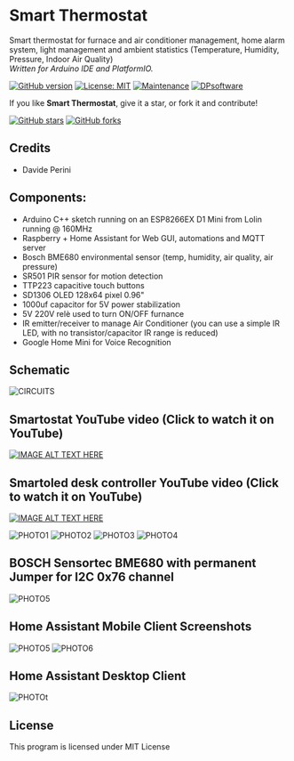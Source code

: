 # Smart Thermostat 

Smart thermostat for furnace and air conditioner management,
home alarm system, light management and ambient statistics (Temperature, Humidity, Pressure, Indoor Air Quality)  
_Written for Arduino IDE and PlatformIO._

[![GitHub version](https://img.shields.io/github/v/release/sblantipodi/smart_thermostat.svg)](https://img.shields.io/github/v/release/sblantipodi/smart_thermostat.svg)
[![License: MIT](https://img.shields.io/badge/License-MIT-yellow.svg)](https://opensource.org/licenses/MIT)
[![Maintenance](https://img.shields.io/badge/Maintained%3F-yes-green.svg)](https://GitHub.com/sblantipodi/smart_thermostat/graphs/commit-activity)
[![DPsoftware](https://img.shields.io/static/v1?label=DP&message=Software&color=orange)](https://www.dpsoftware.org)

If you like **Smart Thermostat**, give it a star, or fork it and contribute!

[![GitHub stars](https://img.shields.io/github/stars/sblantipodi/smart_thermostat.svg?style=social&label=Star)](https://github.com/sblantipodi/smart_thermostat/stargazers)
[![GitHub forks](https://img.shields.io/github/forks/sblantipodi/smart_thermostat.svg?style=social&label=Fork)](https://github.com/sblantipodi/smart_thermostat/network)

## Credits
- Davide Perini

## Components:
- Arduino C++ sketch running on an ESP8266EX D1 Mini from Lolin running @ 160MHz
- Raspberry + Home Assistant for Web GUI, automations and MQTT server
- Bosch BME680 environmental sensor (temp, humidity, air quality, air pressure)
- SR501 PIR sensor for motion detection
- TTP223 capacitive touch buttons
- SD1306 OLED 128x64 pixel 0.96"
- 1000uf capacitor for 5V power stabilization
- 5V 220V relè used to turn ON/OFF furnance
- IR emitter/receiver to manage Air Conditioner (you can use a simple IR LED, with no transistor/capacitor IR range is reduced)
- Google Home Mini for Voice Recognition

## Schematic
![CIRCUITS](https://github.com/sblantipodi/smart_thermostat/blob/master/data/img/smartostat_bb.png)

## Smartostat YouTube video (Click to watch it on YouTube)
[![IMAGE ALT TEXT HERE](https://img.youtube.com/vi/Hdy5gpQMbEk/0.jpg)](https://www.youtube.com/watch?v=Hdy5gpQMbEk)

## Smartoled desk controller YouTube video (Click to watch it on YouTube)
[![IMAGE ALT TEXT HERE](https://img.youtube.com/vi/_rEGXzI-NMo/0.jpg)](https://www.youtube.com/watch?v=_rEGXzI-NMo)

![PHOTO1](https://github.com/sblantipodi/smart_thermostat/blob/master/data/img/1.jpg)
![PHOTO2](https://github.com/sblantipodi/smart_thermostat/blob/master/data/img/2.jpg)
![PHOTO3](https://github.com/sblantipodi/smart_thermostat/blob/master/data/img/3.jpg)
![PHOTO4](https://github.com/sblantipodi/smart_thermostat/blob/master/data/img/4.jpg)

## BOSCH Sensortec BME680 with permanent Jumper for I2C 0x76 channel
![PHOTO5](https://github.com/sblantipodi/smart_thermostat/blob/master/data/img/5.jpg)

## Home Assistant Mobile Client Screenshots
![PHOTO5](https://github.com/sblantipodi/smart_thermostat/blob/master/data/img/ha_smartostat_screenshot.jpg)
![PHOTO6](https://github.com/sblantipodi/smart_thermostat/blob/master/data/img/ha_smartostat_screenshot_2.jpg)

## Home Assistant Desktop Client
![PHOTOt](https://github.com/sblantipodi/smart_thermostat/blob/master/data/img/smartostat_dashboard.jpg)

## License
This program is licensed under MIT License

